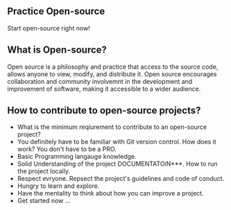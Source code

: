 ## Practice Open-source
Start open-source right now!

## What is Open-source?
Open source is a philosophy and practice that access to the source code, allows anyone to view, modify, and distribute it. Open source encourages collaboration and community involvemnt in the development and improvement of software, making it accessible to a wider audience.

## How to contribute to open-source projects?
- What is the minimum reqiurement to contribute to an open-source project?
- You definitely have to be familiar with Git version control. How does it work? You don't have to be a PRO.
- Basic Programming langauge knowledge.
- Solid Understanding of the project DOCUMENTATOiN***. How to run the project locally.
- Respect evryone. Repsect the project's guidelines and code of conduct.
- Hungry to learn and explore.
- Have the mentality to think about how you can improve a project.
- Get started now ...

